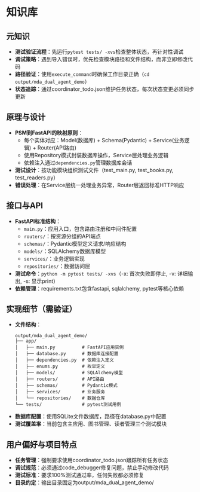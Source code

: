 # 知识库

## 元知识
- **测试验证流程**：先运行`pytest tests/ -xvs`检查整体状态，再针对性调试
- **调试策略**：遇到导入错误时，优先检查模块路径和文件结构，而非立即修改代码
- **路径验证**：使用`execute_command`时确保工作目录正确（`cd output/mda_dual_agent_demo`）
- **状态追踪**：通过coordinator_todo.json维护任务状态，每次状态变更必须同步更新

## 原理与设计
- **PSM到FastAPI的映射原则**：
  - 每个实体对应：Model(数据库) + Schema(Pydantic) + Service(业务逻辑) + Router(API路由)
  - 使用Repository模式封装数据库操作，Service层处理业务逻辑
  - 依赖注入通过`dependencies.py`管理数据库会话
- **测试设计**：按功能模块组织测试文件（test_main.py, test_books.py, test_readers.py）
- **错误处理**：在Service层统一处理业务异常，Router层返回标准HTTP响应

## 接口与API
- **FastAPI标准结构**：
  - `main.py`：应用入口，包含路由注册和中间件配置
  - `routers/`：按资源分组的API端点
  - `schemas/`：Pydantic模型定义请求/响应结构
  - `models/`：SQLAlchemy数据库模型
  - `services/`：业务逻辑实现
  - `repositories/`：数据访问层
- **测试命令**：`python -m pytest tests/ -xvs`（-x: 首次失败即停止, -v: 详细输出, -s: 显示print）
- **依赖管理**：requirements.txt包含fastapi, sqlalchemy, pytest等核心依赖

## 实现细节（需验证）
- **文件结构**：
  ```
  output/mda_dual_agent_demo/
  ├── app/
  │   ├── main.py          # FastAPI应用实例
  │   ├── database.py      # 数据库连接配置
  │   ├── dependencies.py  # 依赖注入定义
  │   ├── enums.py         # 枚举定义
  │   ├── models/          # SQLAlchemy模型
  │   ├── routers/         # API路由
  │   ├── schemas/         # Pydantic模式
  │   ├── services/        # 业务服务
  │   └── repositories/    # 数据仓库
  └── tests/               # pytest测试用例
  ```
- **数据库配置**：使用SQLite文件数据库，路径在database.py中配置
- **测试覆盖率**：当前包含主应用、图书管理、读者管理三个测试模块

## 用户偏好与项目特点
- **任务管理**：强制要求使用coordinator_todo.json跟踪所有任务状态
- **调试规范**：必须通过code_debugger修复问题，禁止手动修改代码
- **测试标准**：要求100%测试通过率，任何失败都必须修复
- **目录约定**：输出目录固定为output/mda_dual_agent_demo/